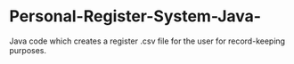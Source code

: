 # Personal-Register-System-Java-
Java code which creates a register .csv file for the user for record-keeping purposes.
